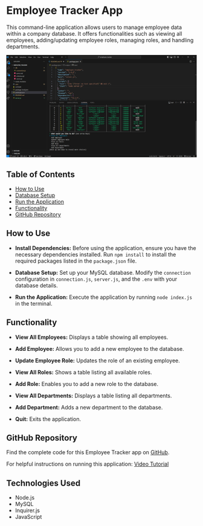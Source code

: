 # Employee Tracker App

This command-line application allows users to manage employee data within a company database. It offers functionalities such as viewing all employees, adding/updating employee roles, managing roles, and handling departments.

![alt text](images/screenshot.png)

## Table of Contents

- [How to Use](#how-to-use)
- [Database Setup](#database-setup)
- [Run the Application](#run-the-application)
- [Functionality](#functionality)
- [GitHub Repository](#github-repository)

## How to Use

- **Install Dependencies:**
  Before using the application, ensure you have the necessary dependencies installed. Run `npm install` to install the required packages listed in the `package.json` file.

- **Database Setup:**
  Set up your MySQL database. Modify the `connection` configuration in `connection.js`, `server.js`, and the `.env` with your database details.

- **Run the Application:**
  Execute the application by running `node index.js` in the terminal.

## Functionality

- **View All Employees:**
  Displays a table showing all employees.
  
- **Add Employee:**
  Allows you to add a new employee to the database.
  
- **Update Employee Role:**
  Updates the role of an existing employee.
  
- **View All Roles:**
  Shows a table listing all available roles.
  
- **Add Role:**
  Enables you to add a new role to the database.
  
- **View All Departments:**
  Displays a table listing all departments.
  
- **Add Department:**
  Adds a new department to the database.
  
- **Quit:**
  Exits the application.

## GitHub Repository

Find the complete code for this Employee Tracker app on [GitHub](https://github.com/Daleray1231/employee_tracker).

For helpful instructions on running this application: [Video Tutorial](https://share.vidyard.com/watch/32WC6Q8vSRUSfe2kkahRyP?)

## Technologies Used

- Node.js
- MySQL
- Inquirer.js
- JavaScript


